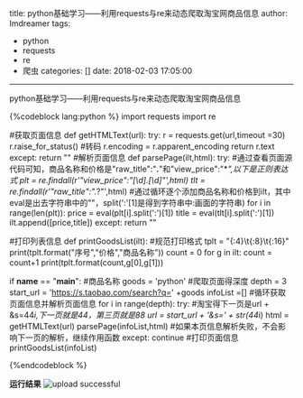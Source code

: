 title: python基础学习——利用requests与re来动态爬取淘宝网商品信息
author: Imdreamer
tags:
  - python
  - requests
  - re
  - 爬虫
categories: []
date: 2018-02-03 17:05:00
---
python基础学习——利用requests与re来动态爬取淘宝网商品信息
<!--more-->

{%codeblock lang:python %}
import requests
import re

#获取页面信息
def getHTMLText(url):
    try:
        r = requests.get(url,timeout =30)
        r.raise_for_status()
        #转码
        r.encoding = r.apparent_encoding
        return r.text
    except:
        return ""
#解析页面信息
def parsePage(ilt,html):
    try:
        #通过查看页面源代码可知，商品名称和价格是"raw_title":"**.**"和"view_price":"****",以下是正则表达式
        plt = re.findall(r'\"view_price\"\:\"[\d]*\.[\d]*\"',html)
        tlt = re.findall(r'\"raw_title\"\:\".*?\"',html)
        #通过循环逐个添加商品名称和价格到ilt，其中eval是出去字符串中的""，split(':'[1]是得到字符串中:画面的字符串)
        for i in range(len(plt)):
            price = eval(plt[i].split(':')[1])
            title = eval(tlt[i].split(':')[1])
            ilt.append([price,title])
    except:
        return ""

#打印列表信息
def printGoodsList(ilt):
    #规范打印格式
    tplt = "{:4}\t{:8}\t{:16}"
    print(tplt.format("序号","价格","商品名称"))
    count = 0
    for g in ilt:
        count = count+1
        print(tplt.format(count,g[0],g[1]))

if __name__ == "__main__":
    #商品名称
    goods = 'python'
    #爬取页面得深度
    depth = 3
    start_url = 'https://s.taobao.com/search?q=' +goods
    infoList =[]
    #循环获取页面信息并解析页面信息
    for i in range(depth):
        try:
            #淘宝得下一页是url + &s=44*i,下一页就是44，第三页就是88
            url = start_url + '&s=' + str(44*i)
            html = getHTMLText(url)
            parsePage(infoList,html)
        #如果本页信息解析失败，不会影响下一页的解析，继续作用函数
        except:
            continue
    #打印页面信息
    printGoodsList(infoList)

{%endcodeblock %}

<b>运行结果</b>
![upload successful](/images/pasted-0.png)